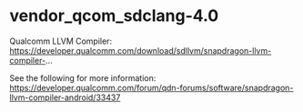 # vendor_qcom_sdclang-4.0

Qualcomm LLVM Compiler: 
https://developer.qualcomm.com/download/sdllvm/snapdragon-llvm-compiler-...

See the following for more information:
https://developer.qualcomm.com/forum/qdn-forums/software/snapdragon-llvm-compiler-android/33437
